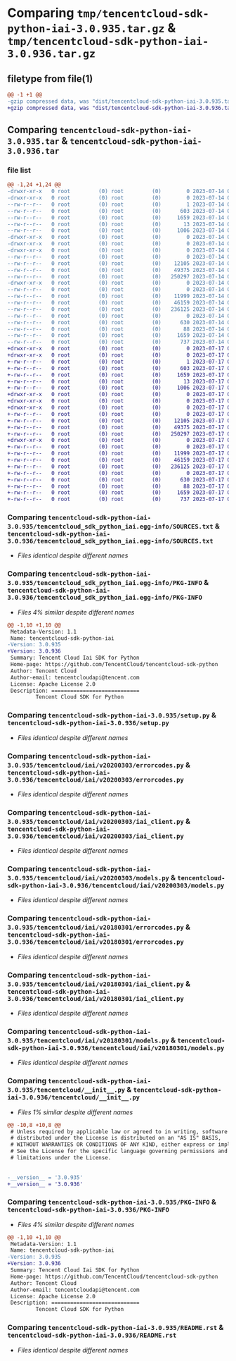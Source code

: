 # Comparing `tmp/tencentcloud-sdk-python-iai-3.0.935.tar.gz` & `tmp/tencentcloud-sdk-python-iai-3.0.936.tar.gz`

## filetype from file(1)

```diff
@@ -1 +1 @@
-gzip compressed data, was "dist/tencentcloud-sdk-python-iai-3.0.935.tar", last modified: Fri Jul 14 00:31:50 2023, max compression
+gzip compressed data, was "dist/tencentcloud-sdk-python-iai-3.0.936.tar", last modified: Mon Jul 17 00:26:13 2023, max compression
```

## Comparing `tencentcloud-sdk-python-iai-3.0.935.tar` & `tencentcloud-sdk-python-iai-3.0.936.tar`

### file list

```diff
@@ -1,24 +1,24 @@
-drwxr-xr-x   0 root         (0) root         (0)        0 2023-07-14 00:31:50.000000 tencentcloud-sdk-python-iai-3.0.935/
-drwxr-xr-x   0 root         (0) root         (0)        0 2023-07-14 00:31:50.000000 tencentcloud-sdk-python-iai-3.0.935/tencentcloud_sdk_python_iai.egg-info/
--rw-r--r--   0 root         (0) root         (0)        1 2023-07-14 00:31:50.000000 tencentcloud-sdk-python-iai-3.0.935/tencentcloud_sdk_python_iai.egg-info/dependency_links.txt
--rw-r--r--   0 root         (0) root         (0)      603 2023-07-14 00:31:50.000000 tencentcloud-sdk-python-iai-3.0.935/tencentcloud_sdk_python_iai.egg-info/SOURCES.txt
--rw-r--r--   0 root         (0) root         (0)     1659 2023-07-14 00:31:50.000000 tencentcloud-sdk-python-iai-3.0.935/tencentcloud_sdk_python_iai.egg-info/PKG-INFO
--rw-r--r--   0 root         (0) root         (0)       13 2023-07-14 00:31:50.000000 tencentcloud-sdk-python-iai-3.0.935/tencentcloud_sdk_python_iai.egg-info/top_level.txt
--rw-r--r--   0 root         (0) root         (0)     1006 2023-07-14 00:31:50.000000 tencentcloud-sdk-python-iai-3.0.935/setup.py
-drwxr-xr-x   0 root         (0) root         (0)        0 2023-07-14 00:31:50.000000 tencentcloud-sdk-python-iai-3.0.935/tencentcloud/
-drwxr-xr-x   0 root         (0) root         (0)        0 2023-07-14 00:31:50.000000 tencentcloud-sdk-python-iai-3.0.935/tencentcloud/iai/
-drwxr-xr-x   0 root         (0) root         (0)        0 2023-07-14 00:31:50.000000 tencentcloud-sdk-python-iai-3.0.935/tencentcloud/iai/v20200303/
--rw-r--r--   0 root         (0) root         (0)        0 2023-07-14 00:31:50.000000 tencentcloud-sdk-python-iai-3.0.935/tencentcloud/iai/v20200303/__init__.py
--rw-r--r--   0 root         (0) root         (0)    12105 2023-07-14 00:31:50.000000 tencentcloud-sdk-python-iai-3.0.935/tencentcloud/iai/v20200303/errorcodes.py
--rw-r--r--   0 root         (0) root         (0)    49375 2023-07-14 00:31:50.000000 tencentcloud-sdk-python-iai-3.0.935/tencentcloud/iai/v20200303/iai_client.py
--rw-r--r--   0 root         (0) root         (0)   250297 2023-07-14 00:31:50.000000 tencentcloud-sdk-python-iai-3.0.935/tencentcloud/iai/v20200303/models.py
-drwxr-xr-x   0 root         (0) root         (0)        0 2023-07-14 00:31:50.000000 tencentcloud-sdk-python-iai-3.0.935/tencentcloud/iai/v20180301/
--rw-r--r--   0 root         (0) root         (0)        0 2023-07-14 00:31:50.000000 tencentcloud-sdk-python-iai-3.0.935/tencentcloud/iai/v20180301/__init__.py
--rw-r--r--   0 root         (0) root         (0)    11999 2023-07-14 00:31:50.000000 tencentcloud-sdk-python-iai-3.0.935/tencentcloud/iai/v20180301/errorcodes.py
--rw-r--r--   0 root         (0) root         (0)    46159 2023-07-14 00:31:50.000000 tencentcloud-sdk-python-iai-3.0.935/tencentcloud/iai/v20180301/iai_client.py
--rw-r--r--   0 root         (0) root         (0)   236125 2023-07-14 00:31:50.000000 tencentcloud-sdk-python-iai-3.0.935/tencentcloud/iai/v20180301/models.py
--rw-r--r--   0 root         (0) root         (0)        0 2023-07-14 00:31:50.000000 tencentcloud-sdk-python-iai-3.0.935/tencentcloud/iai/__init__.py
--rw-r--r--   0 root         (0) root         (0)      630 2023-07-14 00:31:50.000000 tencentcloud-sdk-python-iai-3.0.935/tencentcloud/__init__.py
--rw-r--r--   0 root         (0) root         (0)       88 2023-07-14 00:31:50.000000 tencentcloud-sdk-python-iai-3.0.935/setup.cfg
--rw-r--r--   0 root         (0) root         (0)     1659 2023-07-14 00:31:50.000000 tencentcloud-sdk-python-iai-3.0.935/PKG-INFO
--rw-r--r--   0 root         (0) root         (0)      737 2023-07-14 00:31:50.000000 tencentcloud-sdk-python-iai-3.0.935/README.rst
+drwxr-xr-x   0 root         (0) root         (0)        0 2023-07-17 00:26:13.000000 tencentcloud-sdk-python-iai-3.0.936/
+drwxr-xr-x   0 root         (0) root         (0)        0 2023-07-17 00:26:13.000000 tencentcloud-sdk-python-iai-3.0.936/tencentcloud_sdk_python_iai.egg-info/
+-rw-r--r--   0 root         (0) root         (0)        1 2023-07-17 00:26:13.000000 tencentcloud-sdk-python-iai-3.0.936/tencentcloud_sdk_python_iai.egg-info/dependency_links.txt
+-rw-r--r--   0 root         (0) root         (0)      603 2023-07-17 00:26:13.000000 tencentcloud-sdk-python-iai-3.0.936/tencentcloud_sdk_python_iai.egg-info/SOURCES.txt
+-rw-r--r--   0 root         (0) root         (0)     1659 2023-07-17 00:26:13.000000 tencentcloud-sdk-python-iai-3.0.936/tencentcloud_sdk_python_iai.egg-info/PKG-INFO
+-rw-r--r--   0 root         (0) root         (0)       13 2023-07-17 00:26:13.000000 tencentcloud-sdk-python-iai-3.0.936/tencentcloud_sdk_python_iai.egg-info/top_level.txt
+-rw-r--r--   0 root         (0) root         (0)     1006 2023-07-17 00:26:13.000000 tencentcloud-sdk-python-iai-3.0.936/setup.py
+drwxr-xr-x   0 root         (0) root         (0)        0 2023-07-17 00:26:13.000000 tencentcloud-sdk-python-iai-3.0.936/tencentcloud/
+drwxr-xr-x   0 root         (0) root         (0)        0 2023-07-17 00:26:13.000000 tencentcloud-sdk-python-iai-3.0.936/tencentcloud/iai/
+drwxr-xr-x   0 root         (0) root         (0)        0 2023-07-17 00:26:13.000000 tencentcloud-sdk-python-iai-3.0.936/tencentcloud/iai/v20200303/
+-rw-r--r--   0 root         (0) root         (0)        0 2023-07-17 00:26:13.000000 tencentcloud-sdk-python-iai-3.0.936/tencentcloud/iai/v20200303/__init__.py
+-rw-r--r--   0 root         (0) root         (0)    12105 2023-07-17 00:26:13.000000 tencentcloud-sdk-python-iai-3.0.936/tencentcloud/iai/v20200303/errorcodes.py
+-rw-r--r--   0 root         (0) root         (0)    49375 2023-07-17 00:26:13.000000 tencentcloud-sdk-python-iai-3.0.936/tencentcloud/iai/v20200303/iai_client.py
+-rw-r--r--   0 root         (0) root         (0)   250297 2023-07-17 00:26:13.000000 tencentcloud-sdk-python-iai-3.0.936/tencentcloud/iai/v20200303/models.py
+drwxr-xr-x   0 root         (0) root         (0)        0 2023-07-17 00:26:13.000000 tencentcloud-sdk-python-iai-3.0.936/tencentcloud/iai/v20180301/
+-rw-r--r--   0 root         (0) root         (0)        0 2023-07-17 00:26:13.000000 tencentcloud-sdk-python-iai-3.0.936/tencentcloud/iai/v20180301/__init__.py
+-rw-r--r--   0 root         (0) root         (0)    11999 2023-07-17 00:26:13.000000 tencentcloud-sdk-python-iai-3.0.936/tencentcloud/iai/v20180301/errorcodes.py
+-rw-r--r--   0 root         (0) root         (0)    46159 2023-07-17 00:26:13.000000 tencentcloud-sdk-python-iai-3.0.936/tencentcloud/iai/v20180301/iai_client.py
+-rw-r--r--   0 root         (0) root         (0)   236125 2023-07-17 00:26:13.000000 tencentcloud-sdk-python-iai-3.0.936/tencentcloud/iai/v20180301/models.py
+-rw-r--r--   0 root         (0) root         (0)        0 2023-07-17 00:26:13.000000 tencentcloud-sdk-python-iai-3.0.936/tencentcloud/iai/__init__.py
+-rw-r--r--   0 root         (0) root         (0)      630 2023-07-17 00:26:13.000000 tencentcloud-sdk-python-iai-3.0.936/tencentcloud/__init__.py
+-rw-r--r--   0 root         (0) root         (0)       88 2023-07-17 00:26:13.000000 tencentcloud-sdk-python-iai-3.0.936/setup.cfg
+-rw-r--r--   0 root         (0) root         (0)     1659 2023-07-17 00:26:13.000000 tencentcloud-sdk-python-iai-3.0.936/PKG-INFO
+-rw-r--r--   0 root         (0) root         (0)      737 2023-07-17 00:26:13.000000 tencentcloud-sdk-python-iai-3.0.936/README.rst
```

### Comparing `tencentcloud-sdk-python-iai-3.0.935/tencentcloud_sdk_python_iai.egg-info/SOURCES.txt` & `tencentcloud-sdk-python-iai-3.0.936/tencentcloud_sdk_python_iai.egg-info/SOURCES.txt`

 * *Files identical despite different names*

### Comparing `tencentcloud-sdk-python-iai-3.0.935/tencentcloud_sdk_python_iai.egg-info/PKG-INFO` & `tencentcloud-sdk-python-iai-3.0.936/tencentcloud_sdk_python_iai.egg-info/PKG-INFO`

 * *Files 4% similar despite different names*

```diff
@@ -1,10 +1,10 @@
 Metadata-Version: 1.1
 Name: tencentcloud-sdk-python-iai
-Version: 3.0.935
+Version: 3.0.936
 Summary: Tencent Cloud Iai SDK for Python
 Home-page: https://github.com/TencentCloud/tencentcloud-sdk-python
 Author: Tencent Cloud
 Author-email: tencentcloudapi@tencent.com
 License: Apache License 2.0
 Description: ============================
         Tencent Cloud SDK for Python
```

### Comparing `tencentcloud-sdk-python-iai-3.0.935/setup.py` & `tencentcloud-sdk-python-iai-3.0.936/setup.py`

 * *Files identical despite different names*

### Comparing `tencentcloud-sdk-python-iai-3.0.935/tencentcloud/iai/v20200303/errorcodes.py` & `tencentcloud-sdk-python-iai-3.0.936/tencentcloud/iai/v20200303/errorcodes.py`

 * *Files identical despite different names*

### Comparing `tencentcloud-sdk-python-iai-3.0.935/tencentcloud/iai/v20200303/iai_client.py` & `tencentcloud-sdk-python-iai-3.0.936/tencentcloud/iai/v20200303/iai_client.py`

 * *Files identical despite different names*

### Comparing `tencentcloud-sdk-python-iai-3.0.935/tencentcloud/iai/v20200303/models.py` & `tencentcloud-sdk-python-iai-3.0.936/tencentcloud/iai/v20200303/models.py`

 * *Files identical despite different names*

### Comparing `tencentcloud-sdk-python-iai-3.0.935/tencentcloud/iai/v20180301/errorcodes.py` & `tencentcloud-sdk-python-iai-3.0.936/tencentcloud/iai/v20180301/errorcodes.py`

 * *Files identical despite different names*

### Comparing `tencentcloud-sdk-python-iai-3.0.935/tencentcloud/iai/v20180301/iai_client.py` & `tencentcloud-sdk-python-iai-3.0.936/tencentcloud/iai/v20180301/iai_client.py`

 * *Files identical despite different names*

### Comparing `tencentcloud-sdk-python-iai-3.0.935/tencentcloud/iai/v20180301/models.py` & `tencentcloud-sdk-python-iai-3.0.936/tencentcloud/iai/v20180301/models.py`

 * *Files identical despite different names*

### Comparing `tencentcloud-sdk-python-iai-3.0.935/tencentcloud/__init__.py` & `tencentcloud-sdk-python-iai-3.0.936/tencentcloud/__init__.py`

 * *Files 1% similar despite different names*

```diff
@@ -10,8 +10,8 @@
 # Unless required by applicable law or agreed to in writing, software
 # distributed under the License is distributed on an "AS IS" BASIS,
 # WITHOUT WARRANTIES OR CONDITIONS OF ANY KIND, either express or implied.
 # See the License for the specific language governing permissions and
 # limitations under the License.
 
 
-__version__ = '3.0.935'
+__version__ = '3.0.936'
```

### Comparing `tencentcloud-sdk-python-iai-3.0.935/PKG-INFO` & `tencentcloud-sdk-python-iai-3.0.936/PKG-INFO`

 * *Files 4% similar despite different names*

```diff
@@ -1,10 +1,10 @@
 Metadata-Version: 1.1
 Name: tencentcloud-sdk-python-iai
-Version: 3.0.935
+Version: 3.0.936
 Summary: Tencent Cloud Iai SDK for Python
 Home-page: https://github.com/TencentCloud/tencentcloud-sdk-python
 Author: Tencent Cloud
 Author-email: tencentcloudapi@tencent.com
 License: Apache License 2.0
 Description: ============================
         Tencent Cloud SDK for Python
```

### Comparing `tencentcloud-sdk-python-iai-3.0.935/README.rst` & `tencentcloud-sdk-python-iai-3.0.936/README.rst`

 * *Files identical despite different names*

